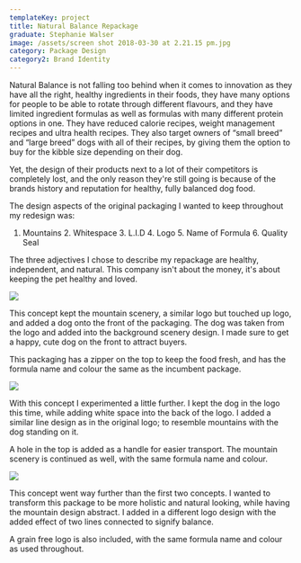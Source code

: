 ```yaml
---
templateKey: project
title: Natural Balance Repackage
graduate: Stephanie Walser
image: /assets/screen shot 2018-03-30 at 2.21.15 pm.jpg
category: Package Design
category2: Brand Identity
---
```

Natural Balance is not falling too behind when it comes to innovation as they have all the right, healthy ingredients in their foods, they have many options for people to be able to rotate through different flavours, and they have limited ingredient formulas as well as formulas with many different protein options in one. They have reduced calorie recipes, weight management recipes and ultra health recipes. They also target owners of “small breed” and “large breed” dogs with all of their recipes, by giving them the option to buy for the kibble size depending on their dog.

Yet, the design of their products next to a lot of their competitors is completely lost, and the only reason they're still going is because of the brands history and reputation for healthy, fully balanced dog food.

The design aspects of the original packaging I wanted to keep throughout my redesign was:

1. Mountains    2. Whitespace    3. L.I.D    4. Logo    5. Name of Formula    6. Quality Seal

The three adjectives I chose to describe my repackage are healthy, independent, and natural. This company isn't about the money, it's about keeping the pet healthy and loved.

![](/assets/evolutionaryswalser.jpg)



This concept kept the mountain scenery, a similar logo but touched up logo, and added a dog onto the front of the packaging. The dog was taken from the logo and added into the background scenery design. I made sure to get a happy, cute dog on the front to attract buyers. 

This packaging has a zipper on the top to keep the food fresh, and has the formula name and colour the same as the incumbent package.

![](/assets/revolutionaryswalser.jpg)



With this concept I experimented a little further. I kept the dog in the logo this time, while adding white space into the back of the logo. I added a similar line design as in the original logo; to resemble mountains with the dog standing on it. 

A hole in the top is added as a handle for easier transport. The mountain scenery is continued as well, with the same formula name and colour.

![](/assets/transformationalswalser.jpg)

This concept went way further than the first two concepts. I wanted to transform this package to be more holistic and natural looking, while having the mountain design abstract. I added in a different logo design with the added effect of two lines connected to signify balance. 

A grain free logo is also included, with the same formula name and colour as used throughout.
